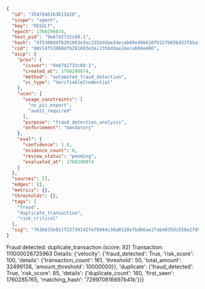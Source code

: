 ```json
{
  "id": "35476461b3613d28",
  "scope": "agent",
  "key": "RESULT",
  "epoch": 1760290874,
  "host_pid": "9e6742732c60:1",
  "hash": "df530604fb281083e3ec235bddae24ecab69e406630fb527b036d33fb5a1da8d",
  "cid": "QmV1df530604fb281083e3ec235bddae24ecab69e406",
  "aicp": {
    "prov": {
      "issuer": "9e6742732c60:1",
      "created_at": 1760290874,
      "method": "automated_fraud_detection",
      "vc_type": "VerifiableCredential"
    },
    "ucon": {
      "usage_constraints": [
        "no_pii_export",
        "audit_required"
      ],
      "purpose": "fraud_detection_analysis",
      "enforcement": "mandatory"
    },
    "eval": {
      "confidence": 1.0,
      "evidence_count": 0,
      "review_status": "pending",
      "evaluated_at": 1760290874
    }
  },
  "sources": [],
  "edges": [],
  "metrics": {},
  "thresholds": {},
  "tags": [
    "fraud",
    "duplicate_transaction",
    "risk_critical"
  ],
  "sig": "763b633e011f22739142fe7b844c36a0128efbdb6ae27ab4035dc550a27d9040"
}
```

Fraud detected: duplicate_transaction (score: 92)
Transaction: 111000026725963
Details: {'velocity': {'fraud_detected': True, 'risk_score': 100, 'details': {'transaction_count': 161, 'threshold': 50, 'total_amount': 32499138, 'amount_threshold': 10000000}}, 'duplicate': {'fraud_detected': True, 'risk_score': 85, 'details': {'duplicate_count': 160, 'first_seen': 1760285765, 'matching_hash': '729970816697b41b'}}}